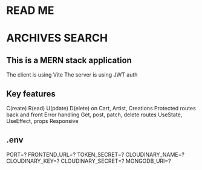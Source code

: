 # READ ME

# ARCHIVES SEARCH 

## This is a MERN stack application

The client is using Vite
The server is using JWT auth

## Key features

C(reate) R(ead) U(pdate) D(elete) on Cart, Artist, Creations
Protected routes back and front
Error handling
Get, post, patch, delete routes
UseState, UseEffect, props
Responsive

## .env
PORT=?
FRONTEND_URL=?
TOKEN_SECRET=?
CLOUDINARY_NAME=?
CLOUDINARY_KEY=?
CLOUDINARY_SECRET=?
MONGODB_URI=?
